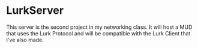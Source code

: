 # LurkServer
This server is the second project in my networking class. It will host a MUD that uses the Lurk Protocol and will be compatible with the Lurk Client that I've also made.
